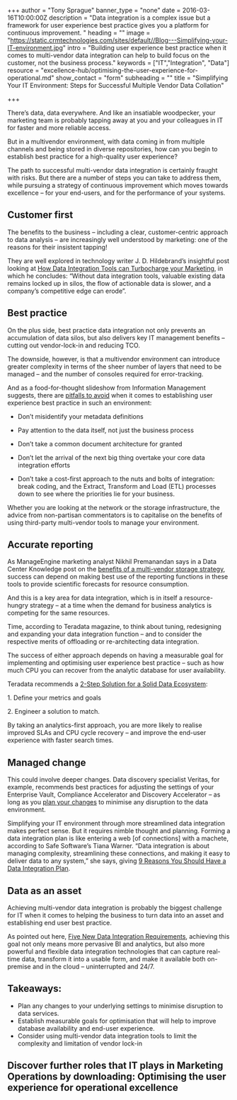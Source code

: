 +++
author = "Tony Sprague"
banner_type = "none"
date = 2016-03-16T10:00:00Z
description = "Data integration is a complex issue but a framework for user experience best practice gives you a platform for continuous improvement. "
heading = ""
image = "https://static.crmtechnologies.com/sites/default//Blog---Simplifying-your-IT-environment.jpg"
intro = "Building user experience best practice when it comes to multi-vendor data integration can help to build focus on the customer, not the business process."
keywords = ["IT","Integration", "Data"]
resource = "excellence-hub/optimising-the-user-experience-for-operational.md"
show_contact = "form"
subheading = ""
title = "Simplifying Your IT Environment: Steps for Successful Multiple Vendor Data Collation"

+++

There’s data, data everywhere. And like an insatiable woodpecker, your marketing team is probably tapping away at you and your colleagues in IT for faster and more reliable access.

But in a multivendor environment, with data coming in from multiple channels and being stored in diverse repositories, how can you begin to establish best practice for a high-quality user experience?

The path to successful multi-vendor data integration is certainly fraught with risks. But there are a number of steps you can take to address them, while pursuing a strategy of continuous improvement which moves towards excellence – for your end-users, and for the performance of your systems.

## Customer first

The benefits to the business – including a clear, customer-centric approach to data analysis – are increasingly well understood by marketing: one of the reasons for their insistent tapping!

They are well explored in technology writer J. D. Hildebrand’s insightful post looking at [How Data Integration Tools can Turbocharge your Marketing](http://blog.syncsort.com/2014/07/data-integration-tools-can-turbocharge-marketing/), in which he concludes: “Without data integration tools, valuable existing data remains locked up in silos, the flow of actionable data is slower, and a company’s competitive edge can erode”.

## Best practice

On the plus side, best practice data integration not only prevents an accumulation of data silos, but also delivers key IT management benefits – cutting out vendor-lock-in and reducing TCO.

The downside, however, is that a multivendor environment can introduce greater complexity in terms of the sheer number of layers that need to be managed – and the number of consoles required for error-tracking.

And as a food-for-thought slideshow from Information Management suggests, there are [pitfalls to avoid](http://www.information-management.com/gallery/dont-make-these-data-integration-strategy-mistakes-10023270-1.html) when it comes to establishing user experience best practice in such an environment:

*   Don’t misidentify your metadata definitions

*   Pay attention to the data itself, not just the business process

*   Don’t take a common document architecture for granted

*   Don’t let the arrival of the next big thing overtake your core data integration efforts

*   Don’t take a cost-first approach to the nuts and bolts of integration: break coding, and the Extract, Transform and Load (ETL) processes down to see where the priorities lie for your business.

Whether you are looking at the network or the storage infrastructure, the advice from non-partisan commentators is to capitalise on the benefits of using third-party multi-vendor tools to manage your environment.

## Accurate reporting

As ManageEngine marketing analyst Nikhil Premanandan says in a Data Center Knowledge post on the [benefits of a multi-vendor storage strategy](http://www.datacenterknowledge.com/archives/2014/11/13/management-multi-vendor-storage-environment/), success can depend on making best use of the reporting functions in these tools to provide scientific forecasts for resource consumption.

And this is a key area for data integration, which is in itself a resource-hungry strategy – at a time when the demand for business analytics is competing for the same resources.

Time, according to Teradata magazine, to think about tuning, redesigning and expanding your data integration function – and to consider the respective merits of offloading or re-architecting data integration.

The success of either approach depends on having a measurable goal for implementing and optimising user experience best practice – such as how much CPU you can recover from the analytic database for user availability.

Teradata recommends a [2-Step Solution for a Solid Data Ecosystem](http://www.teradatamagazine.com/v15n01/Connections/2-Step-Solution-for-a-Solid-Data-Ecosystem/):

1\. Define your metrics and goals

2\. Engineer a solution to match.

By taking an analytics-first approach, you are more likely to realise improved SLAs and CPU cycle recovery – and improve the end-user experience with faster search times.

## Managed change

This could involve deeper changes. Data discovery specialist Veritas, for example, recommends best practices for adjusting the settings of your Enterprise Vault, Compliance Accelerator and Discovery Accelerator – as long as you [plan your changes](https://www.veritas.com/support/en_US/article.TECH56172) to minimise any disruption to the data environment.

Simplifying your IT environment through more streamlined data integration makes perfect sense. But it requires nimble thought and planning. Forming a data integration plan is like entering a web [of connections] with a machete, according to Safe Software’s Tiana Warner. “Data integration is about managing complexity, streamlining these connections, and making it easy to deliver data to any system,” she says, giving [9 Reasons You Should Have a Data Integration Plan](https://blog.safe.com/2014/04/why-data-integration/).

## Data as an asset

Achieving multi-vendor data integration is probably the biggest challenge for IT when it comes to helping the business to turn data into an asset and establishing end user best practice.

As pointed out here, [Five New Data Integration Requirements](http://www.oracle.com/us/products/middleware/data-integration/5-new-di-reqs-wp-1898900.pdf), achieving this goal not only means more pervasive BI and analytics, but also more powerful and flexible data integration technologies that can capture real-time data, transform it into a usable form, and make it available both on-premise and in the cloud – uninterrupted and 24/7.

## Takeaways:

*   Plan any changes to your underlying settings to minimise disruption to data services.
*   Establish measurable goals for optimisation that will help to improve database availability and end-user experience.
*   Consider using multi-vendor data integration tools to limit the complexity and limitation of vendor lock-in

## Discover further roles that IT plays in Marketing Operations by downloading: Optimising the user experience for operational excellence